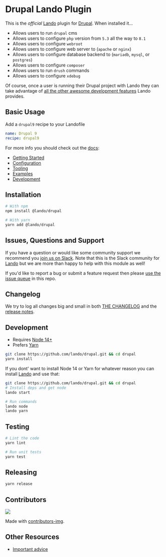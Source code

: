 # Drupal Lando Plugin

This is the _official_ [Lando](https://lando.dev) plugin for [Drupal](https://www.drupal.org/). When installed it...

* Allows users to run `drupal` cms
* Allows users to configure `php` version from `5.3` all the way to `8.1`
* Allows users to configure `webroot`
* Allows users to configure web server to (`apache` or `nginx`)
* Allows users to configure database backend to (`mariadb`, `mysql`, or `postgres`)
* Allows users to configure `composer`
* Allows users to run `drush` commands
* Allows users to configure `xdebug`

Of course, once a user is running their Drupal project with Lando they can take advantage of [all the other awesome development features](https://docs.lando.dev) Lando provides.

## Basic Usage

Add a `drupal9` recipe to your Landofile

```yaml
name: Drupal 9
recipe: drupal9
```

For more info you should check out the [docs](https://docs.lando.dev/drupal):

* [Getting Started](https://docs.lando.dev/drupal/getting-started.html)
* [Configuration](https://docs.lando.dev/drupal/config.html)
* [Tooling](https://docs.lando.dev/drupal/tooling.html)
* [Examples](https://github.com/lando/drupal/tree/main/examples)
* [Development](https://docs.lando.dev/drupal/development.html)

## Installation

```bash
# With npm
npm install @lando/drupal

# With yarn
yarn add @lando/drupal
```

## Issues, Questions and Support

If you have a question or would like some community support we recommend you [join us on Slack](https://launchpass.com/devwithlando). Note that this is the Slack community for [Lando](https://lando.dev) but we are more than happy to help with this module as well!

If you'd like to report a bug or submit a feature request then please [use the issue queue](https://github.com/lando/drupal/issues/new/choose) in this repo.

## Changelog

We try to log all changes big and small in both [THE CHANGELOG](https://github.com/lando/drupal/blob/main/CHANGELOG.md) and the [release notes](https://github.com/lando/drupal/releases).


## Development

* Requires [Node 14+](https://nodejs.org/dist/latest-v14.x/)
* Prefers [Yarn](https://classic.yarnpkg.com/lang/en/docs/install)

```bash
git clone https://github.com/lando/drupal.git && cd drupal
yarn install
```

If you dont' want to install Node 14 or Yarn for whatever reason you can install [Lando](https://docs.lando.dev/basics/installation.html) and use that:

```bash
git clone https://github.com/lando/drupal.git && cd drupal
# Install deps and get node
lando start

# Run commands
lando node
lando yarn
```

## Testing

```bash
# Lint the code
yarn lint

# Run unit tests
yarn test
```

## Releasing

```bash
yarn release
```

## Contributors

<a href="https://github.com/lando/drupal/graphs/contributors">
  <img src="https://contrib.rocks/image?repo=lando/drupal" />
</a>

Made with [contributors-img](https://contrib.rocks).

## Other Resources

* [Important advice](https://www.youtube.com/watch?v=WA4iX5D9Z64)
